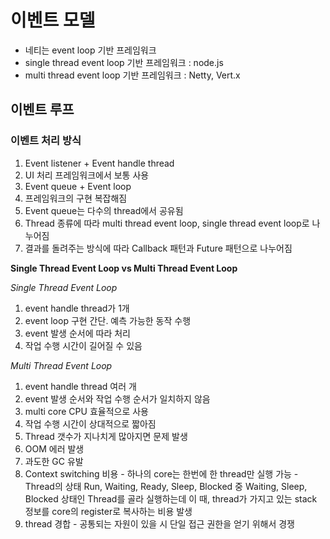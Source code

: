 # 이벤트 모델
- 네티는 event loop 기반 프레임워크
- single thread event loop 기반 프레임워크 : node.js
- multi thread event loop 기반 프레임워크 : Netty, Vert.x

## 이벤트 루프
### 이벤트 처리 방식
1. Event listener + Event handle thread
  2. UI 처리 프레임워크에서 보통 사용
3. Event queue + Event loop
  4. 프레임워크의 구현 복잡해짐
  5. Event queue는 다수의 thread에서 공유됨
  6. Thread 종류에 따라 multi thread event loop, single thread event loop로 나누어짐
  7. 결과를 돌려주는 방식에 따라 Callback 패턴과 Future 패턴으로 나누어짐

**Single Thread Event Loop vs Multi Thread Event Loop**

*Single Thread Event Loop*
1. event handle thread가 1개
2. event loop 구현 간단. 예측 가능한 동작 수행
3. event 발생 순서에 따라 처리
4. 작업 수행 시간이 길어질 수 있음

*Multi Thread Event Loop*
1. event handle thread 여러 개
2. event 발생 순서와 작업 수행 순서가 일치하지 않음
3. multi core CPU 효율적으로 사용
4. 작업 수행 시간이 상대적으로 짧아짐
5. Thread 갯수가 지나치게 많아지면 문제 발생
  6. OOM 에러 발생
  7. 과도한 GC 유발
  8. Context switching 비용
    - 하나의 core는 한번에 한 thread만 실행 가능
    - Thread의 상태 Run, Waiting, Ready, Sleep, Blocked 중 Waiting, Sleep, Blocked 상태인 Thread를 골라 실행하는데 이 때, thread가 가지고 있는 stack 정보를 core의 register로 복사하는 비용 발생
  9. thread 경합
    - 공통되는 자원이 있을 시 단일 접근 권한을 얻기 위해서 경쟁